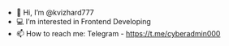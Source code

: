 - 👋 Hi, I’m @kvizhard777
- 💻 I’m interested in Frontend Developing
- 📫 How to reach me: Telegram - https://t.me/cyberadmin000
